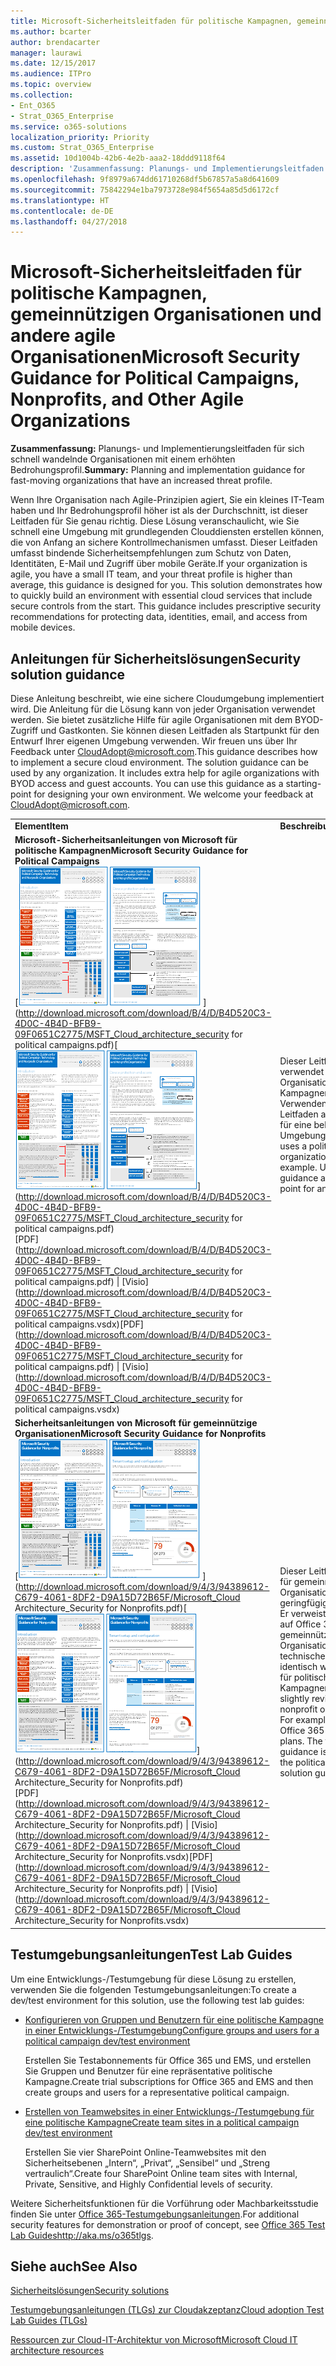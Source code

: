 ```yaml
---
title: Microsoft-Sicherheitsleitfaden für politische Kampagnen, gemeinnützigen Organisationen und andere agile Organisationen
ms.author: bcarter
author: brendacarter
manager: laurawi
ms.date: 12/15/2017
ms.audience: ITPro
ms.topic: overview
ms.collection:
- Ent_O365
- Strat_O365_Enterprise
ms.service: o365-solutions
localization_priority: Priority
ms.custom: Strat_O365_Enterprise
ms.assetid: 10d1004b-42b6-4e2b-aaa2-18ddd9118f64
description: 'Zusammenfassung: Planungs- und Implementierungsleitfaden für sich schnell wandelnde Organisationen mit einem erhöhten Bedrohungsprofil.'
ms.openlocfilehash: 9f8979a674dd61710268df5b67857a5a8d641609
ms.sourcegitcommit: 75842294e1ba7973728e984f5654a85d5d6172cf
ms.translationtype: HT
ms.contentlocale: de-DE
ms.lasthandoff: 04/27/2018
---
```

# <a name="microsoft-security-guidance-for-political-campaigns-nonprofits-and-other-agile-organizations"></a><span data-ttu-id="40bf1-103">Microsoft-Sicherheitsleitfaden für politische Kampagnen, gemeinnützigen Organisationen und andere agile Organisationen</span><span class="sxs-lookup"><span data-stu-id="40bf1-103">Microsoft Security Guidance for Political Campaigns, Nonprofits, and Other Agile Organizations</span></span>

 <span data-ttu-id="40bf1-104">**Zusammenfassung:** Planungs- und Implementierungsleitfaden für sich schnell wandelnde Organisationen mit einem erhöhten Bedrohungsprofil.</span><span class="sxs-lookup"><span data-stu-id="40bf1-104">**Summary:** Planning and implementation guidance for fast-moving organizations that have an increased threat profile.</span></span>
  
<span data-ttu-id="40bf1-p101">Wenn Ihre Organisation nach Agile-Prinzipien agiert, Sie ein kleines IT-Team haben und Ihr Bedrohungsprofil höher ist als der Durchschnitt, ist dieser Leitfaden für Sie genau richtig. Diese Lösung veranschaulicht, wie Sie schnell eine Umgebung mit grundlegenden Clouddiensten erstellen können, die von Anfang an sichere Kontrollmechanismen umfasst. Dieser Leitfaden umfasst bindende Sicherheitsempfehlungen zum Schutz von Daten, Identitäten, E-Mail und Zugriff über mobile Geräte.</span><span class="sxs-lookup"><span data-stu-id="40bf1-p101">If your organization is agile, you have a small IT team, and your threat profile is higher than average, this guidance is designed for you. This solution demonstrates how to quickly build an environment with essential cloud services that include secure controls from the start. This guidance includes prescriptive security recommendations for protecting data, identities, email, and access from mobile devices.</span></span>
  
## <a name="security-solution-guidance"></a><span data-ttu-id="40bf1-108">Anleitungen für Sicherheitslösungen</span><span class="sxs-lookup"><span data-stu-id="40bf1-108">Security solution guidance</span></span>

<span data-ttu-id="40bf1-p102">Diese Anleitung beschreibt, wie eine sichere Cloudumgebung implementiert wird. Die Anleitung für die Lösung kann von jeder Organisation verwendet werden. Sie bietet zusätzliche Hilfe für agile Organisationen mit dem BYOD-Zugriff und Gastkonten. Sie können diesen Leitfaden als Startpunkt für den Entwurf Ihrer eigenen Umgebung verwenden. Wir freuen uns über Ihr Feedback unter [CloudAdopt@microsoft.com](mailto:CloudAdopt@microsoft.com).</span><span class="sxs-lookup"><span data-stu-id="40bf1-p102">This guidance describes how to implement a secure cloud environment. The solution guidance can be used by any organization. It includes extra help for agile organizations with BYOD access and guest accounts. You can use this guidance as a starting-point for designing your own environment. We welcome your feedback at [CloudAdopt@microsoft.com](mailto:CloudAdopt@microsoft.com).</span></span> 
  
|||
|:-----|:-----|
|<span data-ttu-id="40bf1-114">**Element**</span><span class="sxs-lookup"><span data-stu-id="40bf1-114">**Item**</span></span> <br/> |<span data-ttu-id="40bf1-115">**Beschreibung**</span><span class="sxs-lookup"><span data-stu-id="40bf1-115">**Description**</span></span> <br/> |
|<span data-ttu-id="40bf1-116">**Microsoft-Sicherheitsanleitungen von Microsoft für politische Kampagnen**</span><span class="sxs-lookup"><span data-stu-id="40bf1-116">**Microsoft Security Guidance for Political Campaigns**</span></span> <br/> <span data-ttu-id="40bf1-117">[![Miniaturansicht für Miniposter festgelegt.](images/d370ce28-ca40-4930-9a2c-907312aa06c8.png)          ](http://download.microsoft.com/download/B/4/D/B4D520C3-4D0C-4B4D-BFB9-09F0651C2775/MSFT_Cloud_architecture_security for political campaigns.pdf)</span><span class="sxs-lookup"><span data-stu-id="40bf1-117">[![Thumb nail for mini poster set.](images/d370ce28-ca40-4930-9a2c-907312aa06c8.png)](http://download.microsoft.com/download/B/4/D/B4D520C3-4D0C-4B4D-BFB9-09F0651C2775/MSFT_Cloud_architecture_security for political campaigns.pdf)</span></span> <br/> <span data-ttu-id="40bf1-118">[PDF](http://download.microsoft.com/download/B/4/D/B4D520C3-4D0C-4B4D-BFB9-09F0651C2775/MSFT_Cloud_architecture_security for political campaigns.pdf)  \| [Visio](http://download.microsoft.com/download/B/4/D/B4D520C3-4D0C-4B4D-BFB9-09F0651C2775/MSFT_Cloud_architecture_security for political campaigns.vsdx)</span><span class="sxs-lookup"><span data-stu-id="40bf1-118">[PDF](http://download.microsoft.com/download/B/4/D/B4D520C3-4D0C-4B4D-BFB9-09F0651C2775/MSFT_Cloud_architecture_security for political campaigns.pdf) \| [Visio](http://download.microsoft.com/download/B/4/D/B4D520C3-4D0C-4B4D-BFB9-09F0651C2775/MSFT_Cloud_architecture_security for political campaigns.vsdx)</span></span> <br/> |<span data-ttu-id="40bf1-p103">Dieser Leitfaden verwendet eine Organisation für politische Kampagnen als Beispiel. Verwenden Sie diesen Leitfaden als Grundlage für eine beliebige Umgebung.</span><span class="sxs-lookup"><span data-stu-id="40bf1-p103">This guidance uses a political campaign organization as an example. Use this guidance as a starting point for any environment.</span></span>  <br/> |
|<span data-ttu-id="40bf1-121">**Sicherheitsanleitungen von Microsoft für gemeinnützige Organisationen**</span><span class="sxs-lookup"><span data-stu-id="40bf1-121">**Microsoft Security Guidance for Nonprofits**</span></span> <br/> <span data-ttu-id="40bf1-122">[![Miniaturbild für eine herunterladbare Datei](images/e4784889-1c69-4067-9a8f-31d31d1eceea.png)          ](http://download.microsoft.com/download/9/4/3/94389612-C679-4061-8DF2-D9A15D72B65F/Microsoft_Cloud Architecture_Security for Nonprofits.pdf)</span><span class="sxs-lookup"><span data-stu-id="40bf1-122">[![Thumnail image for downloadable file](images/e4784889-1c69-4067-9a8f-31d31d1eceea.png)](http://download.microsoft.com/download/9/4/3/94389612-C679-4061-8DF2-D9A15D72B65F/Microsoft_Cloud Architecture_Security for Nonprofits.pdf)</span></span> <br/> <span data-ttu-id="40bf1-123">[PDF](http://download.microsoft.com/download/9/4/3/94389612-C679-4061-8DF2-D9A15D72B65F/Microsoft_Cloud Architecture_Security for Nonprofits.pdf)  \| [Visio](http://download.microsoft.com/download/9/4/3/94389612-C679-4061-8DF2-D9A15D72B65F/Microsoft_Cloud Architecture_Security for Nonprofits.vsdx)</span><span class="sxs-lookup"><span data-stu-id="40bf1-123">[PDF](http://download.microsoft.com/download/9/4/3/94389612-C679-4061-8DF2-D9A15D72B65F/Microsoft_Cloud Architecture_Security for Nonprofits.pdf) \| [Visio](http://download.microsoft.com/download/9/4/3/94389612-C679-4061-8DF2-D9A15D72B65F/Microsoft_Cloud Architecture_Security for Nonprofits.vsdx)</span></span> <br/> |<span data-ttu-id="40bf1-p104">Dieser Leitfaden wurde für gemeinnützige Organisationen geringfügig überarbeitet. Er verweist beispielsweise auf Office 365-Pläne für gemeinnützige Organisation. Die technische Anleitung ist identisch wie im Leitfaden für politische Kampagnen.</span><span class="sxs-lookup"><span data-stu-id="40bf1-p104">This guide is slightly revised for nonprofit organizations. For example, it references Office 365 Nonprofit plans. The technical guidance is the same as the political campaign solution guide.</span></span>  <br/> |
   
## <a name="test-lab-guides"></a><span data-ttu-id="40bf1-127">Testumgebungsanleitungen</span><span class="sxs-lookup"><span data-stu-id="40bf1-127">Test Lab Guides</span></span>

<span data-ttu-id="40bf1-128">Um eine Entwicklungs-/Testumgebung für diese Lösung zu erstellen, verwenden Sie die folgenden Testumgebungsanleitungen:</span><span class="sxs-lookup"><span data-stu-id="40bf1-128">To create a dev/test environment for this solution, use the following test lab guides:</span></span> 
  
- [<span data-ttu-id="40bf1-129">Konfigurieren von Gruppen und Benutzern für eine politische Kampagne in einer Entwicklungs-/Testumgebung</span><span class="sxs-lookup"><span data-stu-id="40bf1-129">Configure groups and users for a political campaign dev/test environment</span></span>](configure-groups-and-users-for-a-political-campaign-dev-test-environment.md)
    
     <span data-ttu-id="40bf1-130">Erstellen Sie Testabonnements für Office 365 und EMS, und erstellen Sie Gruppen und Benutzer für eine repräsentative politische Kampagne.</span><span class="sxs-lookup"><span data-stu-id="40bf1-130">Create trial subscriptions for Office 365 and EMS and then create groups and users for a representative political campaign.</span></span>
    
- [<span data-ttu-id="40bf1-131">Erstellen von Teamwebsites in einer Entwicklungs-/Testumgebung für eine politische Kampagne</span><span class="sxs-lookup"><span data-stu-id="40bf1-131">Create team sites in a political campaign dev/test environment</span></span>](create-team-sites-in-a-political-campaign-dev-test-environment.md)
    
    <span data-ttu-id="40bf1-132">Erstellen Sie vier SharePoint Online-Teamwebsites mit den Sicherheitsebenen „Intern“, „Privat“, „Sensibel“ und „Streng vertraulich“.</span><span class="sxs-lookup"><span data-stu-id="40bf1-132">Create four SharePoint Online team sites with Internal, Private, Sensitive, and Highly Confidential levels of security.</span></span>
    
<span data-ttu-id="40bf1-133">Weitere Sicherheitsfunktionen für die Vorführung oder Machbarkeitsstudie finden Sie unter [Office 365-Testumgebungsanleitungen](http://aka.ms/o365tlgs).</span><span class="sxs-lookup"><span data-stu-id="40bf1-133">For additional security features for demonstration or proof of concept, see [Office 365 Test Lab Guideshttp://aka.ms/o365tlgs](http://aka.ms/o365tlgs).</span></span>
  
## <a name="see-also"></a><span data-ttu-id="40bf1-134">Siehe auch</span><span class="sxs-lookup"><span data-stu-id="40bf1-134">See Also</span></span>

[<span data-ttu-id="40bf1-135">Sicherheitslösungen</span><span class="sxs-lookup"><span data-stu-id="40bf1-135">Security solutions</span></span>](security-solutions.md)
  
[<span data-ttu-id="40bf1-136">Testumgebungsanleitungen (TLGs) zur Cloudakzeptanz</span><span class="sxs-lookup"><span data-stu-id="40bf1-136">Cloud adoption Test Lab Guides (TLGs)</span></span>](cloud-adoption-test-lab-guides-tlgs.md)
  
[<span data-ttu-id="40bf1-137">Ressourcen zur Cloud-IT-Architektur von Microsoft</span><span class="sxs-lookup"><span data-stu-id="40bf1-137">Microsoft Cloud IT architecture resources</span></span>](microsoft-cloud-it-architecture-resources.md)



